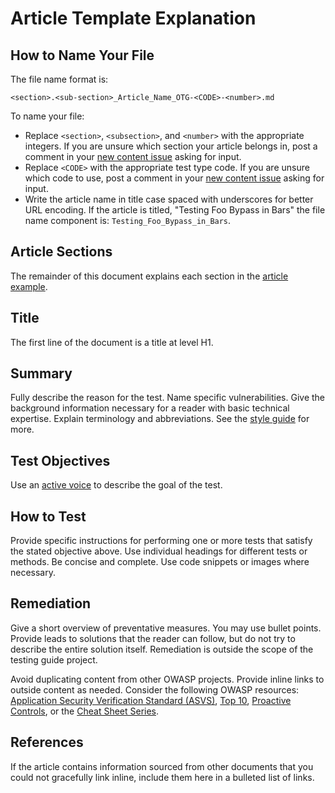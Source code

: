 # Article Template Explanation

## How to Name Your File

The file name format is:

`<section>.<sub-section>_Article_Name_OTG-<CODE>-<number>.md`

To name your file:

- Replace `<section>`, `<subsection>`, and `<number>` with the appropriate integers. If you are unsure which section your article belongs in, post a comment in your [new content issue](https://github.com/OWASP/wstg/issues?q=is%3Aopen+is%3Aissue+label%3ANew) asking for input.
- Replace `<CODE>` with the appropriate test type code. If you are unsure which code to use, post a comment in your [new content issue](https://github.com/OWASP/wstg/issues?q=is%3Aopen+is%3Aissue+label%3ANew) asking for input.
- Write the article name in title case spaced with underscores for better URL encoding. If the article is titled, "Testing Foo Bypass in Bars" the file name component is: `Testing_Foo_Bypass_in_Bars`.

## Article Sections

The remainder of this document explains each section in the [article example](999.1_Testing_for_a_Cat_in_a_Box_OTG-FOO-001.md).

## Title

The first line of the document is a title at level H1.

## Summary

Fully describe the reason for the test. Name specific vulnerabilities. Give the background information necessary for a reader with basic technical expertise. Explain terminology and abbreviations. See the [style guide](style_guide.md) for more.

## Test Objectives

Use an [active voice](style_guide.md#active-voice) to describe the goal of the test.

## How to Test

Provide specific instructions for performing one or more tests that satisfy the stated objective above. Use individual headings for different tests or methods. Be concise and complete. Use code snippets or images where necessary.

## Remediation

Give a short overview of preventative measures. You may use bullet points. Provide leads to solutions that the reader can follow, but do not try to describe the entire solution itself. Remediation is outside the scope of the testing guide project.

Avoid duplicating content from other OWASP projects. Provide inline links to outside content as needed. Consider the following OWASP resources: [Application Security Verification Standard (ASVS)](https://github.com/OWASP/ASVS), [Top 10](https://github.com/OWASP/Top10), [Proactive Controls](https://www.owasp.org/index.php/OWASP_Proactive_Controls), or the [Cheat Sheet Series](https://github.com/OWASP/CheatSheetSeries).

## References

If the article contains information sourced from other documents that you could not gracefully link inline, include them here in a bulleted list of links.
